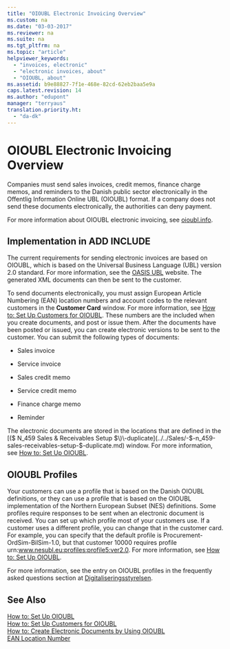 ```yaml
---
title: "OIOUBL Electronic Invoicing Overview"
ms.custom: na
ms.date: "03-03-2017"
ms.reviewer: na
ms.suite: na
ms.tgt_pltfrm: na
ms.topic: "article"
helpviewer_keywords: 
  - "invoices, electronic"
  - "electronic invoices, about"
  - "OIOUBL, about"
ms.assetid: b9e88827-7f1e-468e-82cd-62eb2baa5e9a
caps.latest.revision: 14
ms.author: "edupont"
manager: "terryaus"
translation.priority.ht: 
  - "da-dk"
---
```

# OIOUBL Electronic Invoicing Overview
Companies must send sales invoices, credit memos, finance charge memos, and reminders to the Danish public sector electronically in the Offentlig Information Online UBL \(OIOUBL\) format. If a company does not send these documents electronically, the authorities can deny payment.  
  
 For more information about OIOUBL electronic invoicing, see [oioubl.info](http://www.oioubl.info).  
  
## Implementation in ADD INCLUDE<!--[!INCLUDE[navnow](../../ApplicationDesign/includes/navnow_md.md)]-->  
 The current requirements for sending electronic invoices are based on OIOUBL, which is based on the Universal Business Language \(UBL\) version 2.0 standard. For more information, see the [OASIS UBL](http://go.microsoft.com/fwlink/?LinkId=212593) website. The generated XML documents can then be sent to the customer.  
  
 To send documents electronically, you must assign European Article Numbering \(EAN\) location numbers and account codes to the relevant customers in the **Customer Card** window. For more information, see [How to: Set Up Customers for OIOUBL](../../LocalFunctionalityForMicrosoftDynamicsNav2016/Denmark/how-to-set-up-customers-for-oioubl.md). These numbers are the included when you create documents, and post or issue them. After the documents have been posted or issued, you can create electronic versions to be sent to the customer. You can submit the following types of documents:  
  
-   Sales invoice  
  
-   Service invoice  
  
-   Sales credit memo  
  
-   Service credit memo  
  
-   Finance charge memo  
  
-   Reminder  
  
 The electronic documents are stored in the locations that are defined in the [\($ N\_459 Sales & Receivables Setup $\)\-duplicate](../../Sales/-$-n_459-sales-receivables-setup-$-duplicate.md) window. For more information, see [How to: Set Up OIOUBL](../../LocalFunctionalityForMicrosoftDynamicsNav2016/Denmark/how-to-set-up-oioubl.md).  
  
## OIOUBL Profiles  
 Your customers can use a profile that is based on the Danish OIOUBL definitions, or they can use a profile that is based on the OIOUBL implementation of the Northern European Subset \(NES\) definitions. Some profiles require responses to be sent when an electronic document is received. You can set up which profile most of your customers use. If a customer uses a different profile, you can change that in the customer card. For example, you can specify that the default profile is Procurement\-OrdSim\-BilSim\-1.0, but that customer 10000 requires profile urn:www.nesubl.eu:profiles:profile5:ver2.0. For more information, see [How to: Set Up OIOUBL](../../LocalFunctionalityForMicrosoftDynamicsNav2016/Denmark/how-to-set-up-oioubl.md).  
  
 For more information, see the entry on OIOUBL profiles in the frequently asked questions section at [Digitaliseringsstyrelsen](http://go.microsoft.com/fwlink/?LinkId=267236).  
  
## See Also  
 [How to: Set Up OIOUBL](../../LocalFunctionalityForMicrosoftDynamicsNav2016/Denmark/how-to-set-up-oioubl.md)   
 [How to: Set Up Customers for OIOUBL](../../LocalFunctionalityForMicrosoftDynamicsNav2016/Denmark/how-to-set-up-customers-for-oioubl.md)   
 [How to: Create Electronic Documents by Using OIOUBL](../../LocalFunctionalityForMicrosoftDynamicsNav2016/Denmark/how-to-create-electronic-documents-by-using-oioubl.md)   
 [EAN Location Number](../../LocalFunctionalityForMicrosoftDynamicsNav2016/Denmark/ean-location-number.md)